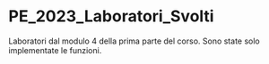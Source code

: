# PE_2023_Laboratori_Svolti

Laboratori dal modulo 4 della prima parte del corso.
Sono state solo implementate le funzioni.
